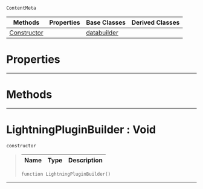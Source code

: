  `ContentMeta`

|Methods|Properties|Base Classes|Derived Classes|
|---|---|---|---|
|[ Constructor](https://github.com/PlasmaEngine/PlasmaDocs/blob/master/code_reference/class_reference/lightningpluginbuilder.markdown#lightningpluginbuilder-void)| |[databuilder](https://github.com/PlasmaEngine/PlasmaDocs/blob/master/code_reference/class_reference/databuilder.markdown)| |


 #  Properties


---  
 #  Methods


---  
 #  LightningPluginBuilder : Void

 `constructor`

> 
> |Name|Type|Description|
> |---|---|---|
> ``` lang=cpp, name=Lightning
> function LightningPluginBuilder()
> ``` 


---  
 

 